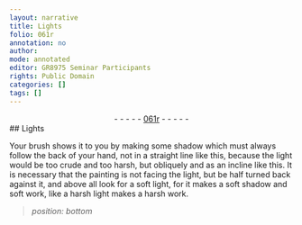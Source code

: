```yaml
---
layout: narrative
title: Lights
folio: 061r
annotation: no
author:
mode: annotated
editor: GR8975 Seminar Participants
rights: Public Domain
categories: []
tags: []
---
```


 <div class="folio" align="center">- - - - - <a href="http://gallica.bnf.fr/ark:/12148/btv1b10500001g/f127.image" target="_blank">061r</a> - - - - - </div> 
## Lights

 
Your <span class="tool">brush</span> shows it to you by making some shadow which must always follow the back of your hand, not in a straight line like this, <span class="figure"></span> because the light would be too crude and too harsh, but obliquely and as an incline like this. <span class="figure"></span><span class="figure"></span> It is necessary that the painting is not facing the light, but be half turned back against it, and above all look for a soft light, for it makes a soft shadow and soft work, like a harsh light makes a harsh work.
 
> *position: bottom*
> 
> 
 